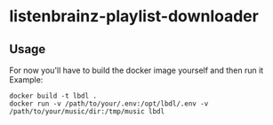 # listenbrainz-playlist-downloader

## Usage
For now you'll have to build the docker image yourself and then run it
Example:
```shell
docker build -t lbdl .
docker run -v /path/to/your/.env:/opt/lbdl/.env -v /path/to/your/music/dir:/tmp/music lbdl
```
